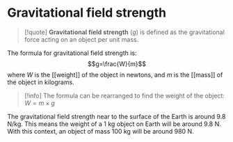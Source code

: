 # Gravitational field strength
> [!quote] **Gravitational field strength** ($g$) is defined as the gravitational force acting on an object per unit mass. 

The formula for gravitational field strength is:
$$g=\frac{W}{m}$$
where $W$ is the [[weight]] of the object in newtons, and $m$ is the [[mass]] of the object in kilograms.
> [!info] The formula can be rearranged to find the weight of the object:
> $W=m\times g$

The gravitational field strength near to the surface of the Earth is around $9.8\text{ N/kg}$. This means the weight of a $1\text{ kg}$ object on Earth will be around $9.8\text{ N}$. With this context, an object of mass $100\text{ kg}$ will be around $980\text{ N}$.